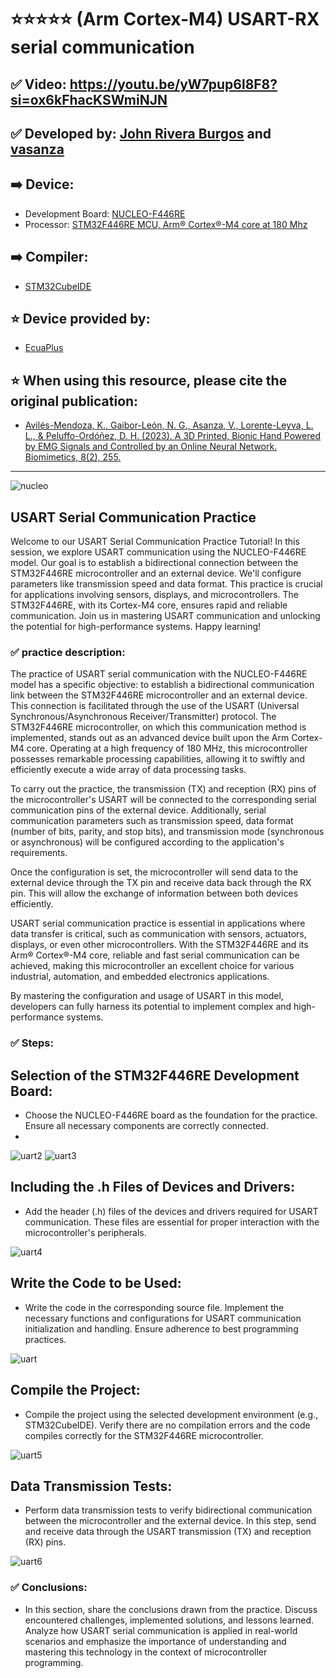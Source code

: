 # ⭐⭐⭐⭐⭐ (Arm Cortex-M4) USART-RX serial communication

## ✅ Video: https://youtu.be/yW7pup6l8F8?si=ox6kFhacKSWmiNJN
## ✅ Developed by: [John Rivera Burgos](https://www.linkedin.com/in/john-rivera-burgos-bb703079/) and [vasanza](https://vasanza.blogspot.com/p/about-me.html)

## ➡️ Device:
- Development Board: [NUCLEO-F446RE](https://www.st.com/en/evaluation-tools/nucleo-f446re.html)
- Processor: [STM32F446RE MCU, Arm® Cortex®-M4 core at 180 Mhz](https://www.st.com/en/microcontrollers-microprocessors/stm32f446re.html)

## ➡️ Compiler:
- [STM32CubeIDE](https://www.st.com/en/development-tools/stm32cubeide.html)

## ⭐ Device provided by:
- [EcuaPlus](https://www.facebook.com/Ecuapluss/?locale=es_LA)

## ⭐ When using this resource, please cite the original publication:
- [Avilés-Mendoza, K., Gaibor-León, N. G., Asanza, V., Lorente-Leyva, L. L., & Peluffo-Ordóñez, D. H. (2023). A 3D Printed, Bionic Hand Powered by EMG Signals and Controlled by an Online Neural Network. Biomimetics, 8(2), 255.](https://www.mdpi.com/2313-7673/8/2/255)
---

![nucleo](https://github.com/vasanza/STM32/assets/12642226/d1d58c13-dedf-4f7f-9a4d-3b7176690220)

## USART Serial Communication Practice
Welcome to our USART Serial Communication Practice Tutorial! In this session, we explore USART communication using the NUCLEO-F446RE model. Our goal is to establish a bidirectional connection between the STM32F446RE microcontroller and an external device. We'll configure parameters like transmission speed and data format. This practice is crucial for applications involving sensors, displays, and microcontrollers. The STM32F446RE, with its Cortex-M4 core, ensures rapid and reliable communication. Join us in mastering USART communication and unlocking the potential for high-performance systems. Happy learning!

### ✅ practice description:
The practice of USART serial communication with the NUCLEO-F446RE model has a specific objective: to establish a bidirectional communication link between the STM32F446RE microcontroller and an external device. This connection is facilitated through the use of the USART (Universal Synchronous/Asynchronous Receiver/Transmitter) protocol. The STM32F446RE microcontroller, on which this communication method is implemented, stands out as an advanced device built upon the Arm Cortex-M4 core. Operating at a high frequency of 180 MHz, this microcontroller possesses remarkable processing capabilities, allowing it to swiftly and efficiently execute a wide array of data processing tasks.

To carry out the practice, the transmission (TX) and reception (RX) pins of the microcontroller's USART will be connected to the corresponding serial communication pins of the external device. Additionally, serial communication parameters such as transmission speed, data format (number of bits, parity, and stop bits), and transmission mode (synchronous or asynchronous) will be configured according to the application's requirements.

Once the configuration is set, the microcontroller will send data to the external device through the TX pin and receive data back through the RX pin. This will allow the exchange of information between both devices efficiently.

USART serial communication practice is essential in applications where data transfer is critical, such as communication with sensors, actuators, displays, or even other microcontrollers. With the STM32F446RE and its Arm® Cortex®-M4 core, reliable and fast serial communication can be achieved, making this microcontroller an excellent choice for various industrial, automation, and embedded electronics applications.

By mastering the configuration and usage of USART in this model, developers can fully harness its potential to implement complex and high-performance systems.

### ✅ Steps:
## Selection of the STM32F446RE Development Board:
- Choose the NUCLEO-F446RE board as the foundation for the practice. Ensure all necessary components are correctly connected.
- 
![uart2](https://github.com/vasanza/STM32/assets/12642226/e1780153-6cae-4052-9bd4-7303efe4d19a)
![uart3](https://github.com/vasanza/STM32/assets/12642226/7884bf80-70e2-4a80-9320-936fa2ab9de8)

## Including the .h Files of Devices and Drivers:
- Add the header (.h) files of the devices and drivers required for USART communication. These files are essential for proper interaction with the microcontroller's peripherals.

![uart4](https://github.com/vasanza/STM32/assets/12642226/61b44ee5-37c9-46fd-9eb7-1eba41dea17b)

## Write the Code to be Used:
- Write the code in the corresponding source file. Implement the necessary functions and configurations for USART communication initialization and handling. Ensure adherence to best programming practices.

![uart](https://github.com/vasanza/STM32/assets/12642226/d03c0476-546a-4f85-8dc6-1f015bf0130c)

## Compile the Project:
- Compile the project using the selected development environment (e.g., STM32CubeIDE). Verify there are no compilation errors and the code compiles correctly for the STM32F446RE microcontroller.

![uart5](https://github.com/vasanza/STM32/assets/12642226/d5026045-6802-4261-adee-c62b8f50cf1e)

## Data Transmission Tests:
- Perform data transmission tests to verify bidirectional communication between the microcontroller and the external device. In this step, send and receive data through the USART transmission (TX) and reception (RX) pins.

![uart6](https://github.com/vasanza/STM32/assets/12642226/dd3a4f6c-4212-45d1-84b7-67b4cf61ac5b)

### ✅ Conclusions:
- In this section, share the conclusions drawn from the practice. Discuss encountered challenges, implemented solutions, and lessons learned. Analyze how USART serial communication is applied in real-world scenarios and emphasize the importance of understanding and mastering this technology in the context of microcontroller programming.
  
